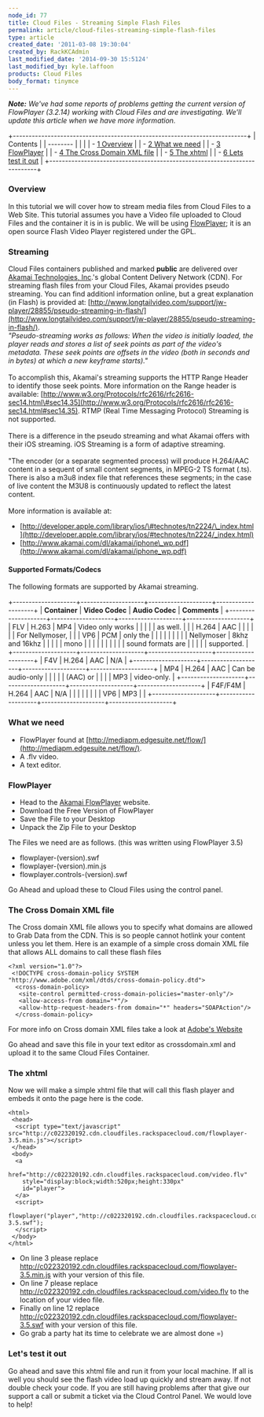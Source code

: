 ```yaml
---
node_id: 77
title: Cloud Files - Streaming Simple Flash Files
permalink: article/cloud-files-streaming-simple-flash-files
type: article
created_date: '2011-03-08 19:30:04'
created_by: RackKCAdmin
last_modified_date: '2014-09-30 15:5124'
last_modified_by: kyle.laffoon
products: Cloud Files
body_format: tinymce
---
```


***Note:** We've had some reports of problems getting the current
version of FlowPlayer (3.2.14) working with Cloud Files and are
investigating. We'll update this article when we have more information.*

+--------------------------------------------------------------------------+
| Contents                                                                 |
| --------                                                                 |
|                                                                          |
| -   [1 Overview](#Overview)                                              |
| -   [2 What we need](#What_we_need)                                      |
| -   [3 FlowPlayer](#FlowPlayer)                                          |
| -   [4 The Cross Domain XML file](#The_Cross_Domain_XML_file)            |
| -   [5 The xhtml](#The_xhtml)                                            |
| -   [6 Lets test it out](#Lets_test_it_out)                              |
+--------------------------------------------------------------------------+

### Overview

In this tutorial we will cover how to stream media files from Cloud
Files to a Web Site. This tutorial assumes you have a Video file
uploaded to Cloud Files and the container it is in is public. We will be
using [FlowPlayer](http://flowplayer.org "http://flowplayer.org"); it is
an open source Flash Video Player registered under the GPL.

### Streaming

Cloud Files containers published and marked **public** are delivered
over [Akamai Technologies,
Inc](http://www.akamai.com/ "http://www.akamai.com/").'s global Content
Delivery Network (CDN). For streaming flash files from your Cloud Files,
Akamai provides pseudo streaming. You can find additionl information
online, but a great explanation (in Flash) is provided at:
[http://www.longtailvideo.com/support/jw-player/28855/pseudo-streaming-in-flash/](http://www.longtailvideo.com/support/jw-player/28855/pseudo-streaming-in-flash/).
\
*"Pseudo-streaming works as follows: When the video is initially loaded,
the player reads and stores a list of seek points as part of the video's
metadata.  These seek points are offsets in the video (both in seconds
and in bytes) at which a new keyframe starts)."*\
\
To accomplish this, Akamai's streaming supports the HTTP Range Header to
identify those seek points. More information on the Range header is
available: 
[http://www.w3.org/Protocols/rfc2616/rfc2616-sec14.html\#sec14.35](http://www.w3.org/Protocols/rfc2616/rfc2616-sec14.html#sec14.35).
RTMP (Real Time Messaging Protocol) Streaming is not supported. \
\
There is a difference in the pseudo streaming and what Akamai offers
with their iOS streaming. iOS Streaming is a form of adaptive streaming.
\
\
"The encoder (or a separate segmented process) will produce H.264/AAC
content in a sequent of small content segments, in MPEG-2 TS format
(.ts).  There is also a m3u8 index file that references these segments;
in the case of live content the M3U8 is continuously updated to reflect
the latest content. \
\
More information is available at:

-   [http://developer.apple.com/library/ios/\#technotes/tn2224/\_index.html](http://developer.apple.com/library/ios/#technotes/tn2224/_index.html)
-   [http://www.akamai.com/dl/akamai/iphone\_wp.pdf](http://www.akamai.com/dl/akamai/iphone_wp.pdf)

 

#### Supported Formats/Codecs

The following formats are supported by Akamai streaming.

+--------------------+--------------------+--------------------+--------------------+
| **Container**      | **Video Codec**    | **Audio Codec**    | **Comments**       |
+--------------------+--------------------+--------------------+--------------------+
| FLV                | H.263              | MP4                | Video only works   |
|                    |                    |                    | as well.           |
|                    | H.264              | AAC                |                    |
|                    |                    |                    | For Nellymoser,    |
|                    | VP6                | PCM                | only the           |
|                    |                    |                    |                    |
|                    |                    | Nellymoser         | 8khz and 16khz     |
|                    |                    |                    | mono               |
|                    |                    |                    |                    |
|                    |                    |                    | sound formats are  |
|                    |                    |                    | supported.         |
+--------------------+--------------------+--------------------+--------------------+
| F4V                | H.264              | AAC                |  N/A               |
+--------------------+--------------------+--------------------+--------------------+
| MP4                | H.264              | AAC                | Can be audio-only  |
|                    |                    |                    | (AAC) or           |
|                    |                    | MP3                | video-only.        |
+--------------------+--------------------+--------------------+--------------------+
| F4F/F4M            | H.264              | AAC                |  N/A               |
|                    |                    |                    |                    |
|                    | VP6                | MP3                |                    |
+--------------------+--------------------+--------------------+--------------------+

### What we need

-   FlowPlayer found at
    [http://mediapm.edgesuite.net/flow/](http://mediapm.edgesuite.net/flow/).
-   A .flv video.
-   A text editor.

### FlowPlayer

-   Head to the [Akamai
    FlowPlayer](http://mediapm.edgesuite.net/flow/ "http://flowplayer.org")
    website.
-   Download the Free Version of FlowPlayer
-   Save the File to your Desktop
-   Unpack the Zip File to your Desktop

The Files we need are as follows. (this was written using FlowPlayer
3.5)

-   flowplayer-(version).swf
-   flowplayer-(version).min.js
-   flowplayer.controls-(version).swf

Go Ahead and upload these to Cloud Files using the control panel.

### The Cross Domain XML file

The Cross domain XML file allows you to specify what domains are allowed
to Grab Data from the CDN. This is so people cannot hotlink your content
unless you let them. Here is an example of a simple cross domain XML
file that allows ALL domains to call these flash files

    <?xml version="1.0"?>
     <!DOCTYPE cross-domain-policy SYSTEM "http://www.adobe.com/xml/dtds/cross-domain-policy.dtd"> 
      <cross-domain-policy>
       <site-control permitted-cross-domain-policies="master-only"/>
       <allow-access-from domain="*"/>
       <allow-http-request-headers-from domain="*" headers="SOAPAction"/>
      </cross-domain-policy>

For more info on Cross domain XML files take a look at [Adobe's
Website](http://www.adobe.com/devnet/articles/crossdomain_policy_file_spec.html "http://www.adobe.com/devnet/articles/crossdomain_policy_file_spec.html")

Go ahead and save this file in your text editor as crossdomain.xml and
upload it to the same Cloud Files Container.

### The xhtml

Now we will make a simple xhtml file that will call this flash player
and embeds it onto the page here is the code.

    <html>
     <head>
      <script type="text/javascript" src="http://c022320192.cdn.cloudfiles.rackspacecloud.com/flowplayer-3.5.min.js"></script>
     </head>
     <body>
      <a
        href="http://c022320192.cdn.cloudfiles.rackspacecloud.com/video.flv"
        style="display:block;width:520px;height:330px"
        id="player">
      </a>
      <script>
       flowplayer("player","http://c022320192.cdn.cloudfiles.rackspacecloud.com/flowplayer-3.5.swf");
      </script>
     </body>
    </html>

-   On line 3 please replace
    http://c022320192.cdn.cloudfiles.rackspacecloud.com/flowplayer-3.5.min.js
    with your version of this file.
-   On line 7 please replace
    http://c022320192.cdn.cloudfiles.rackspacecloud.com/video.flv to the
    location of your video file.
-   Finally on line 12 replace
    http://c022320192.cdn.cloudfiles.rackspacecloud.com/flowplayer-3.5.swf
    with your version of this file.
-   Go grab a party hat its time to celebrate we are almost done =)

### Let's test it out

Go ahead and save this xhtml file and run it from your local machine. If
all is well you should see the flash video load up quickly and stream
away. If not double check your code. If you are still having problems
after that give our support a call or submit a ticket via the Cloud
Control Panel.  We would love to help!

